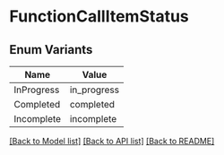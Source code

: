 # FunctionCallItemStatus

## Enum Variants

| Name | Value |
|---- | -----|
| InProgress | in_progress |
| Completed | completed |
| Incomplete | incomplete |


[[Back to Model list]](../README.md#documentation-for-models) [[Back to API list]](../README.md#documentation-for-api-endpoints) [[Back to README]](../README.md)


